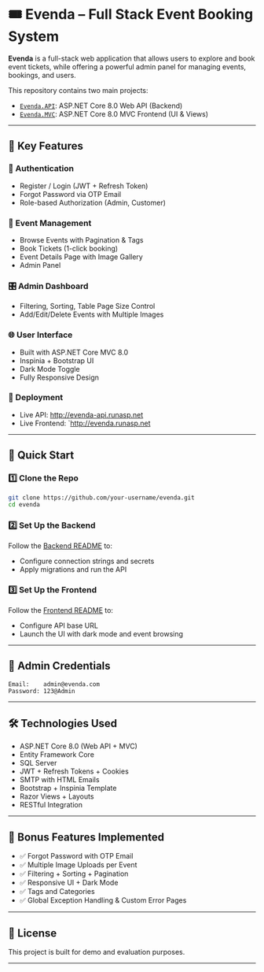 
# 🎟️ Evenda – Full Stack Event Booking System

**Evenda** is a full-stack web application that allows users to explore and book event tickets, while offering a powerful admin panel for managing events, bookings, and users.

This repository contains two main projects:

- [`Evenda.API`](./Evenda.API): ASP.NET Core 8.0 Web API (Backend)
- [`Evenda.MVC`](./Evenda.MVC): ASP.NET Core 8.0 MVC Frontend (UI & Views)

---

## 🌟 Key Features

### 👤 Authentication
- Register / Login (JWT + Refresh Token)
- Forgot Password via OTP Email
- Role-based Authorization (Admin, Customer)

### 📅 Event Management
- Browse Events with Pagination & Tags
- Book Tickets (1-click booking)
- Event Details Page with Image Gallery
- Admin Panel

### 🎛️ Admin Dashboard
- Filtering, Sorting, Table Page Size Control
- Add/Edit/Delete Events with Multiple Images

### 🌐 User Interface
- Built with ASP.NET Core MVC 8.0
- Inspinia + Bootstrap UI
- Dark Mode Toggle
- Fully Responsive Design

### 🚀 Deployment
- Live API: http://evenda-api.runasp.net
- Live Frontend: `http://evenda.runasp.net

---

## 🚀 Quick Start

### 1️⃣ Clone the Repo

```bash
git clone https://github.com/your-username/evenda.git
cd evenda
```

### 2️⃣ Set Up the Backend

Follow the [Backend README](./README_Backend_Evenda.md) to:

- Configure connection strings and secrets
- Apply migrations and run the API

### 3️⃣ Set Up the Frontend

Follow the [Frontend README](./README_Frontend_Evenda.md) to:

- Configure API base URL
- Launch the UI with dark mode and event browsing

---

## 🔐 Admin Credentials

```
Email:    admin@evenda.com  
Password: 123@Admin
```

---

## 🛠 Technologies Used

- ASP.NET Core 8.0 (Web API + MVC)
- Entity Framework Core
- SQL Server
- JWT + Refresh Tokens + Cookies
- SMTP with HTML Emails
- Bootstrap + Inspinia Template
- Razor Views + Layouts
- RESTful Integration

---

## 🧪 Bonus Features Implemented

- ✅ Forgot Password with OTP Email
- ✅ Multiple Image Uploads per Event
- ✅ Filtering + Sorting + Pagination
- ✅ Responsive UI + Dark Mode
- ✅ Tags and Categories
- ✅ Global Exception Handling & Custom Error Pages

---

## 📄 License

This project is built for demo and evaluation purposes.

---
